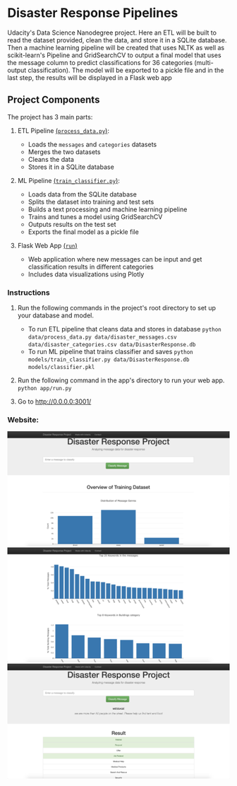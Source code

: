 # Disaster Response Pipelines
Udacity's Data Science Nanodegree project. 
Here an ETL will be built to read the dataset provided, clean the data, and store it in a SQLite database. Then a 
machine learning pipeline will be created that uses NLTK as well as scikit-learn's Pipeline and GridSearchCV to 
output a final model that uses the message column to predict classifications for 36 categories (multi-output 
classification). The model will be exported to a pickle file and in the last step, the results will be displayed 
in a Flask web app

## Project Components
The project has 3 main parts:

1. ETL Pipeline [(```process_data.py```)](data/process_data.py):
    + Loads the ```messages``` and ```categories``` datasets
    + Merges the two datasets
    + Cleans the data
    + Stores it in a SQLite database
    
2. ML Pipeline [(```train_classifier.py```)](models/train_classifier.py):
    + Loads data from the SQLite database
    + Splits the dataset into training and test sets
    + Builds a text processing and machine learning pipeline
    + Trains and tunes a model using GridSearchCV
    + Outputs results on the test set
    + Exports the final model as a pickle file
    
3. Flask Web App [(```run```)](app/run.py)
    + Web application where new messages can be input and get classification results in 
    different categories
    + Includes data visualizations using Plotly


### Instructions
1. Run the following commands in the project's root directory to set up your database and model.
    - To run ETL pipeline that cleans data and stores in database
        `python data/process_data.py data/disaster_messages.csv data/disaster_categories.csv data/DisasterResponse.db`
    - To run ML pipeline that trains classifier and saves
        `python models/train_classifier.py data/DisasterResponse.db models/classifier.pkl`

2. Run the following command in the app's directory to run your web app.
    `python app/run.py`

3. Go to http://0.0.0.0:3001/

### Website:
![Dataset_insights_1](https://github.com/pedflotor/Disaster_Response_Pipelines/blob/main/Pics/Dataset_insights_1.png)
![Dataset_insights_2](https://github.com/pedflotor/Disaster_Response_Pipelines/blob/main/Pics/Dataset_insights_2.png)
![Message_Categorization](https://github.com/pedflotor/Disaster_Response_Pipelines/blob/main/Pics/Message_Categorization.png)